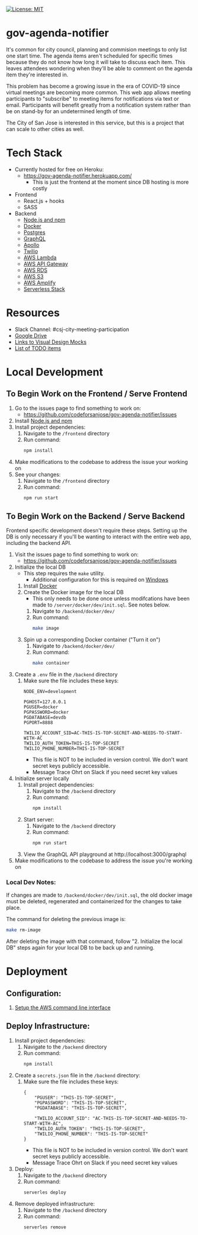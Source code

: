 [![License: MIT](https://img.shields.io/badge/License-MIT-green.svg)](https://opensource.org/licenses/MIT)
# gov-agenda-notifier
It's common for city council, planning and commision meetings to only list one start time. The agenda items aren't scheduled for specific times because they do not know how long it will take to discuss each item. This leaves attendees wondering when they'll be able to comment on the agenda item they're interested in.

This problem has become a growing issue in the era of COVID-19 since virtual meetings are becoming more common. This web app allows meeting participants to "subscribe" to meeting items for notifications via text or email. Participants will benefit greatly from a notification system rather than be on stand-by for an undetermined length of time.

The City of San Jose is interested in this service, but this is a project that can scale to other cities as well.

# Tech Stack
* Currently hosted for free on Heroku:
    * https://gov-agenda-notifier.herokuapp.com/
        *   This is just the frontend at the moment since DB hosting is more costly
* Frontend
    * React.js + hooks
    * SASS
* Backend
    * [Node.js and npm](https://www.npmjs.com/get-npm)
    * [Docker](https://www.docker.com/products/docker-desktop)
    * [Postgres](https://wiki.postgresql.org/wiki/Homebrew)
    * [GraphQL](https://graphql.org/learn/)
    * [Apollo](https://www.apollographql.com/docs/)
    * [Twilio](https://www.twilio.com/docs)
    * [AWS Lambda](https://aws.amazon.com/lambda/)
    * [AWS API Gateway](https://aws.amazon.com/api-gateway/)
    * [AWS RDS](https://aws.amazon.com/rds/)
    * [AWS S3](https://aws.amazon.com/s3/)
    * [AWS Amplify](https://aws.amazon.com/amplify/)
    * [Serverless Stack](https://serverless-stack.com/)

# Resources
*   Slack Channel: #csj-city-meeting-participation
*   [Google Drive](https://drive.google.com/drive/folders/1LAloOcCLCf4Mi-ulkx1ofZw1iIip2T0s)
*   [Links to Visual Design Mocks](https://docs.google.com/document/d/1bsBU2OwlY0_BJ48z_6H8GPl-vv0a86lvGEPuGZqgvGo/edit)
*   [List of TODO items](https://github.com/codeforsanjose/gov-agenda-notifier/projects/2)

# Local Development

## To Begin Work on the Frontend / Serve Frontend
1. Go to the issues page to find something to work on:
    * https://github.com/codeforsanjose/gov-agenda-notifier/issues
2.  Install [Node.js and npm](https://www.npmjs.com/get-npm)
3.  Install project dependencies:
    1. Navigate to the `/frontend` directory
    2. Run command:
        ```bash
        npm install
        ```
4. Make modifications to the codebase to address the issue your working on
5. See your changes:
    1.  Navigate to the `/frontend` directory
    2.  Run command:
        ```bash
        npm run start
        ```

## To Begin Work on the Backend / Serve Backend
Frontend specific development doesn't require these steps. Setting up the DB is only necessary if you'll be wanting to interact with the entire web app, including the backend API.
1. Visit the issues page to find something to work on:
    * https://github.com/codeforsanjose/gov-agenda-notifier/issues
2.  Initialize the local DB
    *   This step requires the `make` utility. 
        *   Additional configuration for this is required on [Windows](https://vispud.blogspot.com/2019/02/how-to-run-makefile-in-windows.html)
    1.  Install [Docker](https://www.docker.com/products/docker-desktop)
    2.  Create the Docker image for the local DB
        * This only needs to be done once unless modifcations have been made to `/server/docker/dev/init.sql`. See notes below.
        1.  Navigate to `/backend/docker/dev/`
        2.  Run command: 
            ```bash
            make image
            ```
    3.  Spin up a corresponding Docker container ("Turn it on")
        1.  Navigate to `/backend/docker/dev/`
        2.  Run command:
            ```bash
            make container
            ```
3.  Create a `.env` file in the `/backend` directory
    1.  Make sure the file includes these keys:
        ```
        NODE_ENV=development

        PGHOST=127.0.0.1 
        PGUSER=docker 
        PGPASSWORD=docker 
        PGDATABASE=devdb 
        PGPORT=8888 

        TWILIO_ACCOUNT_SID=AC-THIS-IS-TOP-SECRET-AND-NEEDS-TO-START-WITH-AC
        TWILIO_AUTH_TOKEN=THIS-IS-TOP-SECRET
        TWILIO_PHONE_NUMBER=THIS-IS-TOP-SECRET
        ```
        *   This file is NOT to be included in version control. We don't want secret keys publicly accessible.
        *   Message Trace Ohrt on Slack if you need secret key values
4.  Initialize server locally
    1.  Install project dependencies:
        1. Navigate to the `/backend` directory
        2. Run command:
            ```bash
            npm install
            ```
    2. Start server:
        1. Navigate to the `/backend` directory
        2. Run command: 
            ```bash
            npm run start
            ```
    4. View the GraphQL API playground at http://localhost:3000/graphql
5. Make modifications to the codebase to address the issue you're working on

### Local Dev Notes:
If changes are made to `/backend/docker/dev/init.sql`, the old docker image must be deleted, regenerated and containerized for the changes to take place.

The command for deleting the previous image is:
```bash
make rm-image
```

After deleting the image with that command, follow "2.  Initialize the local DB" steps again for your local DB to be back up and running.

# Deployment

## Configuration:
1.  [Setup the AWS command line interface](https://docs.aws.amazon.com/polly/latest/dg/setup-aws-cli.html)

## Deploy Infrastructure:
1.  Install project dependencies:
    1. Navigate to the `/backend` directory
    2. Run command:
        ```bash
        npm install
        ```
2.  Create a `secrets.json` file in the `/backend` directory:
    1.  Make sure the file includes these keys:
        ```
        {
            "PGUSER": "THIS-IS-TOP-SECRET", 
            "PGPASSWORD": "THIS-IS-TOP-SECRET",
            "PGDATABASE": "THIS-IS-TOP-SECRET", 

            "TWILIO_ACCOUNT_SID": "AC-THIS-IS-TOP-SECRET-AND-NEEDS-TO-START-WITH-AC", 
            "TWILIO_AUTH_TOKEN": "THIS-IS-TOP-SECRET",
            "TWILIO_PHONE_NUMBER": "THIS-IS-TOP-SECRET"
        }
        ```
        *   This file is NOT to be included in version control. We don't want secret keys publicly accessible.
        *   Message Trace Ohrt on Slack if you need secret key values
3.  Deploy:
    1. Navigate to the `/backend` directory
    2. Run command:
        ```bash
        serverles deploy
        ```
4.  Remove deployed infrastructure:
    1. Navigate to the `/backend` directory
    2. Run command:
        ```bash
        serverles remove
        ```
